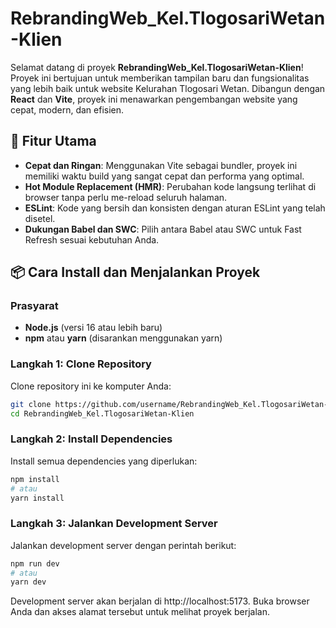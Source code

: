 # RebrandingWeb_Kel.TlogosariWetan-Klien

Selamat datang di proyek **RebrandingWeb_Kel.TlogosariWetan-Klien**! Proyek ini bertujuan untuk memberikan tampilan baru dan fungsionalitas yang lebih baik untuk website Kelurahan Tlogosari Wetan. Dibangun dengan **React** dan **Vite**, proyek ini menawarkan pengembangan website yang cepat, modern, dan efisien.

## 🚀 Fitur Utama

- **Cepat dan Ringan**: Menggunakan Vite sebagai bundler, proyek ini memiliki waktu build yang sangat cepat dan performa yang optimal.
- **Hot Module Replacement (HMR)**: Perubahan kode langsung terlihat di browser tanpa perlu me-reload seluruh halaman.
- **ESLint**: Kode yang bersih dan konsisten dengan aturan ESLint yang telah disetel.
- **Dukungan Babel dan SWC**: Pilih antara Babel atau SWC untuk Fast Refresh sesuai kebutuhan Anda.

## 📦 Cara Install dan Menjalankan Proyek

### Prasyarat

- **Node.js** (versi 16 atau lebih baru)
- **npm** atau **yarn** (disarankan menggunakan yarn)

### Langkah 1: Clone Repository

Clone repository ini ke komputer Anda:

```bash
git clone https://github.com/username/RebrandingWeb_Kel.TlogosariWetan-Klien.git
cd RebrandingWeb_Kel.TlogosariWetan-Klien

```

### Langkah 2: Install Dependencies

Install semua dependencies yang diperlukan:

```bash
npm install
# atau
yarn install
```

### Langkah 3: Jalankan Development Server

Jalankan development server dengan perintah berikut:

```bash
npm run dev
# atau
yarn dev
```

Development server akan berjalan di http://localhost:5173. Buka browser Anda dan akses alamat tersebut untuk melihat proyek berjalan.
